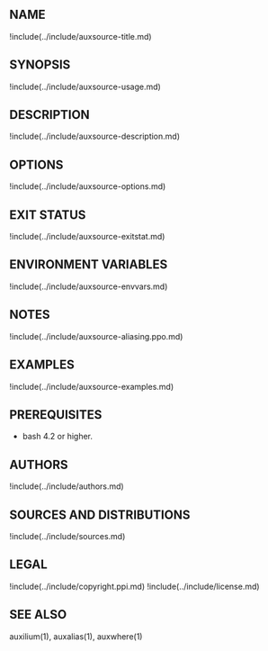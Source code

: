 ## NAME

!include(../include/auxsource-title.md)

## SYNOPSIS

!include(../include/auxsource-usage.md)

## DESCRIPTION

!include(../include/auxsource-description.md)

## OPTIONS

!include(../include/auxsource-options.md)

## EXIT STATUS

!include(../include/auxsource-exitstat.md)

## ENVIRONMENT VARIABLES

!include(../include/auxsource-envvars.md)

## NOTES

!include(../include/auxsource-aliasing.ppo.md)

## EXAMPLES

!include(../include/auxsource-examples.md)

## PREREQUISITES

* bash 4.2 or higher.

## AUTHORS

!include(../include/authors.md)

## SOURCES AND DISTRIBUTIONS

!include(../include/sources.md)

## LEGAL

!include(../include/copyright.ppi.md)
!include(../include/license.md)

## SEE ALSO

auxilium(1), auxalias(1), auxwhere(1)
